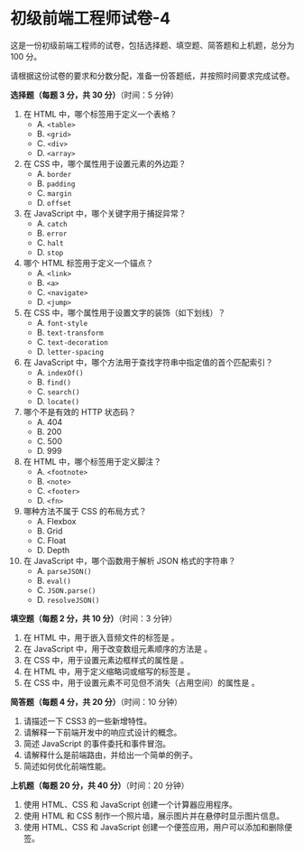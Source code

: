 # 初级前端工程师试卷-4

这是一份初级前端工程师的试卷，包括选择题、填空题、简答题和上机题，总分为 100 分。

请根据这份试卷的要求和分数分配，准备一份答题纸，并按照时间要求完成试卷。

**选择题（每题 3 分，共 30 分）**（时间：5 分钟）

1. 在 HTML 中，哪个标签用于定义一个表格？
   - A. `<table>`
   - B. `<grid>`
   - C. `<div>`
   - D. `<array>`
2. 在 CSS 中，哪个属性用于设置元素的外边距？
   - A. `border`
   - B. `padding`
   - C. `margin`
   - D. `offset`
3. 在 JavaScript 中，哪个关键字用于捕捉异常？
   - A. `catch`
   - B. `error`
   - C. `halt`
   - D. `stop`
4. 哪个 HTML 标签用于定义一个锚点？
   - A. `<link>`
   - B. `<a>`
   - C. `<navigate>`
   - D. `<jump>`
5. 在 CSS 中，哪个属性用于设置文字的装饰（如下划线）？
   - A. `font-style`
   - B. `text-transform`
   - C. `text-decoration`
   - D. `letter-spacing`
6. 在 JavaScript 中，哪个方法用于查找字符串中指定值的首个匹配索引？
   - A. `indexOf()`
   - B. `find()`
   - C. `search()`
   - D. `locate()`
7. 哪个不是有效的 HTTP 状态码？
   - A. 404
   - B. 200
   - C. 500
   - D. 999
8. 在 HTML 中，哪个标签用于定义脚注？
   - A. `<footnote>`
   - B. `<note>`
   - C. `<footer>`
   - D. `<fn>`
9. 哪种方法不属于 CSS 的布局方式？
   - A. Flexbox
   - B. Grid
   - C. Float
   - D. Depth
10. 在 JavaScript 中，哪个函数用于解析 JSON 格式的字符串？
    - A. `parseJSON()`
    - B. `eval()`
    - C. `JSON.parse()`
    - D. `resolveJSON()`

**填空题（每题 2 分，共 10 分）**（时间：3 分钟）

1. 在 HTML 中，用于嵌入音频文件的标签是   。
2. 在 JavaScript 中，用于改变数组元素顺序的方法是   。
3. 在 CSS 中，用于设置元素边框样式的属性是   。
4. 在 HTML 中，用于定义缩略词或缩写的标签是   。
5. 在 CSS 中，用于设置元素不可见但不消失（占用空间）的属性是   。

**简答题（每题 4 分，共 20 分）**（时间：10 分钟）

1. 请描述一下 CSS3 的一些新增特性。
2. 请解释一下前端开发中的响应式设计的概念。
3. 简述 JavaScript 的事件委托和事件冒泡。
4. 请解释什么是前端路由，并给出一个简单的例子。
5. 简述如何优化前端性能。

**上机题（每题 20 分，共 40 分）**（时间：20 分钟）

1. 使用 HTML、CSS 和 JavaScript 创建一个计算器应用程序。
2. 使用 HTML 和 CSS 制作一个照片墙，展示图片并在悬停时显示图片信息。
3. 使用 HTML、CSS 和 JavaScript 创建一个便签应用，用户可以添加和删除便签。